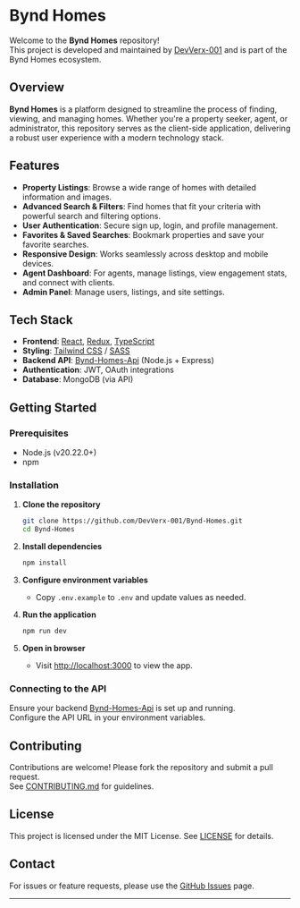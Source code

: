 # Bynd Homes

Welcome to the **Bynd Homes** repository!  
This project is developed and maintained by [DevVerx-001](https://github.com/DevVerx-001) and is part of the Bynd Homes ecosystem.

## Overview

**Bynd Homes** is a platform designed to streamline the process of finding, viewing, and managing homes. Whether you're a property seeker, agent, or administrator, this repository serves as the client-side application, delivering a robust user experience with a modern technology stack.

## Features

- **Property Listings**: Browse a wide range of homes with detailed information and images.
- **Advanced Search & Filters**: Find homes that fit your criteria with powerful search and filtering options.
- **User Authentication**: Secure sign up, login, and profile management.
- **Favorites & Saved Searches**: Bookmark properties and save your favorite searches.
- **Responsive Design**: Works seamlessly across desktop and mobile devices.
- **Agent Dashboard**: For agents, manage listings, view engagement stats, and connect with clients.
- **Admin Panel**: Manage users, listings, and site settings.

## Tech Stack

- **Frontend**: [React](https://reactjs.org/), [Redux](https://redux.js.org/), [TypeScript](https://www.typescriptlang.org/)  
- **Styling**: [Tailwind CSS](https://tailwindcss.com/) / [SASS](https://sass-lang.com/)  
- **Backend API**: [Bynd-Homes-Api](https://github.com/DevVerx-001/Bynd-Homes-Api) (Node.js + Express)  
- **Authentication**: JWT, OAuth integrations  
- **Database**: MongoDB (via API)

## Getting Started

### Prerequisites

- Node.js (v20.22.0+)
- npm 

### Installation

1. **Clone the repository**
    ```bash
    git clone https://github.com/DevVerx-001/Bynd-Homes.git
    cd Bynd-Homes
    ```

2. **Install dependencies**
    ```bash
    npm install
    ```

3. **Configure environment variables**
    - Copy `.env.example` to `.env` and update values as needed.

4. **Run the application**
    ```bash
    npm run dev
    ```

5. **Open in browser**
    - Visit [http://localhost:3000](http://localhost:3000) to view the app.

### Connecting to the API

Ensure your backend [Bynd-Homes-Api](https://github.com/DevVerx-001/Bynd-Homes-Api) is set up and running.  
Configure the API URL in your environment variables.

## Contributing

Contributions are welcome! Please fork the repository and submit a pull request.  
See [CONTRIBUTING.md](CONTRIBUTING.md) for guidelines.

## License

This project is licensed under the MIT License. See [LICENSE](LICENSE) for details.

## Contact

For issues or feature requests, please use the [GitHub Issues](https://github.com/DevVerx-001/Bynd-Homes/issues) page.

---

